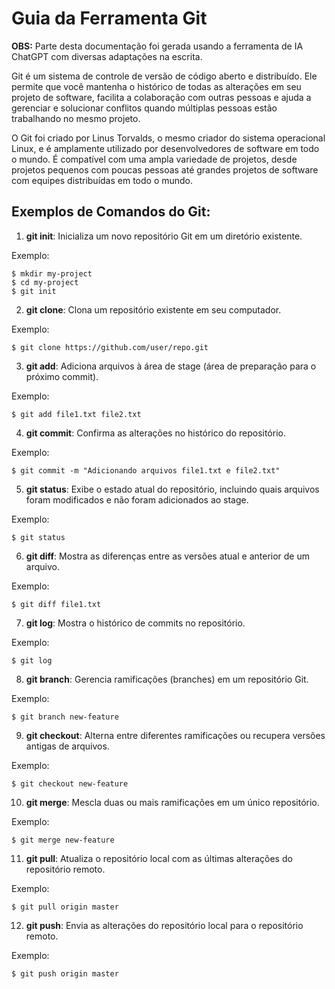 # Guia da Ferramenta Git

**OBS:** Parte desta documentação foi gerada usando a ferramenta de IA ChatGPT com diversas adaptações na escrita. 

Git é um sistema de controle de versão de código aberto e distribuído. Ele permite que você mantenha o histórico de todas as alterações em seu projeto de software, facilita a colaboração com outras pessoas e ajuda a gerenciar e solucionar conflitos quando múltiplas pessoas estão trabalhando no mesmo projeto.

O Git foi criado por Linus Torvalds, o mesmo criador do sistema operacional Linux, e é amplamente utilizado por desenvolvedores de software em todo o mundo. É compatível com uma ampla variedade de projetos, desde projetos pequenos com poucas pessoas até grandes projetos de software com equipes distribuídas em todo o mundo.

## Exemplos de Comandos do Git:

1. **git init**: Inicializa um novo repositório Git em um diretório existente. 

Exemplo: 

```
$ mkdir my-project
$ cd my-project
$ git init
```

2. **git clone**: Clona um repositório existente em seu computador.

Exemplo: 

```
$ git clone https://github.com/user/repo.git
```

3. **git add**: Adiciona arquivos à área de stage (área de preparação para o próximo commit).

Exemplo: 

```
$ git add file1.txt file2.txt
```

4. **git commit**: Confirma as alterações no histórico do repositório.

Exemplo: 

```
$ git commit -m "Adicionando arquivos file1.txt e file2.txt"
```

5. **git status**: Exibe o estado atual do repositório, incluindo quais arquivos foram modificados e não foram adicionados ao stage.

Exemplo: 

```
$ git status
```

6. **git diff**: Mostra as diferenças entre as versões atual e anterior de um arquivo.

Exemplo: 

```
$ git diff file1.txt
```

7. **git log**: Mostra o histórico de commits no repositório.

Exemplo: 

```
$ git log
```

8. **git branch**: Gerencia ramificações (branches) em um repositório Git.

Exemplo: 

```
$ git branch new-feature
```

9. **git checkout**: Alterna entre diferentes ramificações ou recupera versões antigas de arquivos.

Exemplo: 

```
$ git checkout new-feature
```

10. **git merge**: Mescla duas ou mais ramificações em um único repositório.

Exemplo: 

```
$ git merge new-feature
```

11. **git pull**: Atualiza o repositório local com as últimas alterações do repositório remoto.

Exemplo: 

```
$ git pull origin master
```

12. **git push**: Envia as alterações do repositório local para o repositório remoto.

Exemplo: 

```
$ git push origin master
```
